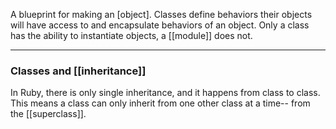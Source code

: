 A blueprint for making an [object]. Classes define behaviors their objects will have access to and  encapsulate behaviors of an object. Only a class has the ability to instantiate objects, a [[module]] does not. 

---

### Classes and [[inheritance]] 
In Ruby, there is only single inheritance, and it happens from class to class. This means a class can only inherit from one other class at a time-- from the [[superclass]]. 


